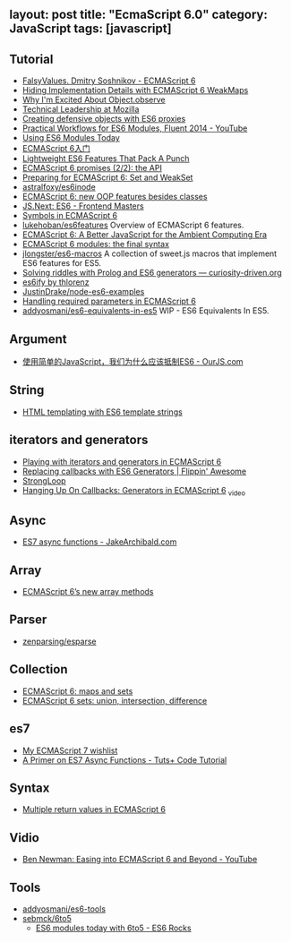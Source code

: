layout: post
title: "EcmaScript 6.0"
category: JavaScript
tags: [javascript]
---

## Tutorial

- [FalsyValues. Dmitry Soshnikov - ECMAScript 6](http://www.slideshare.net/dmitrysoshnikov/falsyvalues-dmitry-soshnikov-ecmascript-6)
- [Hiding Implementation Details with ECMAScript 6 WeakMaps](http://fitzgeraldnick.com/weblog/53/)
- [Why I'm Excited About Object.observe](http://amasad.me/2014/03/16/why-im-excited-about-objectobserve/)
- [Technical Leadership at Mozilla](http://andreasgal.com/2014/04/24/technical-leadership-at-mozilla)
- [Creating defensive objects with ES6 proxies](http://www.nczonline.net/blog/2014/04/22/creating-defensive-objects-with-es6-proxies)
- [Practical Workflows for ES6 Modules, Fluent 2014 - YouTube](http://www.youtube.com/watch?v=0VUjM-jJf2U)
- [Using ES6 Modules Today](http://javascriptplayground.com/blog/2014/06/es6-modules-today)
- [ECMAScript 6入门](http://es6.ruanyifeng.com/#docs/string)
- [Lightweight ES6 Features That Pack A Punch](http://colintoh.com/blog/lightweight-es6-features)
- [ECMAScript 6 promises (2/2): the API](http://www.2ality.com/2014/10/es6-promises-api.html)
- [Preparing for ECMAScript 6: Set and WeakSet](http://www.sitepoint.com/preparing-ecmascript-6-set-weakset)
- [astralfoxy/es6inode](https://github.com/astralfoxy/es6inode)
- [ECMAScript 6: new OOP features besides classes](http://www.2ality.com/2014/12/es6-oop.html)
- [JS.Next: ES6 - Frontend Masters](https://frontendmasters.com/courses/jsnext-es6)
- [Symbols in ECMAScript 6](http://www.2ality.com/2014/12/es6-symbols.html)
- [lukehoban/es6features](https://github.com/lukehoban/es6features) Overview of ECMAScript 6 features.
- [ECMAScript 6: A Better JavaScript for the Ambient Computing Era](http://www.slideshare.net/allenwb/wdc14-allebwb?)
- [ECMAScript 6 modules: the final syntax](http://www.2ality.com/2014/09/es6-modules-final.html)
- [jlongster/es6-macros](https://github.com/jlongster/es6-macros) A collection of sweet.js macros that implement ES6 features for ES5.
- [Solving riddles with Prolog and ES6 generators — curiosity-driven.org](https://curiosity-driven.org/prolog-interpreter)
- [es6ify by thlorenz](http://thlorenz.github.io/es6ify/)
- [JustinDrake/node-es6-examples](https://github.com/JustinDrake/node-es6-examples)
- [Handling required parameters in ECMAScript 6](http://www.2ality.com/2014/04/required-parameters-es6.html)
- [addyosmani/es6-equivalents-in-es5](https://github.com/addyosmani/es6-equivalents-in-es5) WIP - ES6 Equivalents In ES5.

## Argument

- [使用简单的JavaScript，我们为什么应该抵制ES6 - OurJS.com](http://ourjs.com/detail/530b64f23b73342e03000012)

## String

- [HTML templating with ES6 template strings](http://www.2ality.com/2015/01/template-strings-html.html)

## iterators and generators

- [Playing with iterators and generators in ECMAScript 6](http://macr.ae/article/iterators-and-generators.html)
- [Replacing callbacks with ES6 Generators | Flippin' Awesome](http://flippinawesome.org/2014/02/10/replacing-callbacks-with-es6-generators/)
- [StrongLoop](http://strongloop.com/strongblog/how-to-generators-node-js-yield-use-cases)
- [Hanging Up On Callbacks: Generators in ECMAScript 6](https://www.youtube.com/watch?v=s-BwEk-Y4kg) <sub>video</sub>

## Async

- [ES7 async functions - JakeArchibald.com](http://jakearchibald.com/2014/es7-async-functions/)

## Array

- [ECMAScript 6’s new array methods](http://www.2ality.com/2014/05/es6-array-methods.html)

## Parser

- [zenparsing/esparse](https://github.com/zenparsing/esparse)

## Collection

- [ECMAScript 6: maps and sets](http://www.2ality.com/2015/01/es6-maps-sets.html)
- [ECMAScript 6 sets: union, intersection, difference](http://www.2ality.com/2015/01/es6-set-operations.html)

## es7

- [My ECMAScript 7 wishlist](http://www.nczonline.net/blog/2014/06/03/my-ecmascript-7-wishlist/)
- [A Primer on ES7 Async Functions - Tuts+ Code Tutorial](http://code.tutsplus.com/tutorials/a-primer-on-es7-async-functions--cms-22367)

## Syntax

- [Multiple return values in ECMAScript 6](http://www.2ality.com/2014/06/es6-multiple-return-values.html)

## Vidio

- [Ben Newman: Easing into ECMAScript 6 and Beyond - YouTube](https://www.youtube.com/watch?v=kXY9hIPKuLQ)

## Tools

- [addyosmani/es6-tools](https://github.com/addyosmani/es6-tools)
- [sebmck/6to5](https://github.com/sebmck/6to5)
    + [ES6 modules today with 6to5 - ES6 Rocks](http://es6rocks.com/2014/10/es6-modules-today-with-6to5)
